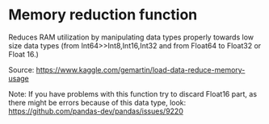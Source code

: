 # Memory reduction function
Reduces RAM utilization by manipulating data types properly towards low size data types (from Int64>>Int8,Int16,Int32 and from Float64 to Float32 or Float 16.)

Source:
https://www.kaggle.com/gemartin/load-data-reduce-memory-usage
 
Note: If you have problems with this function try to discard Float16 part, as
there might be errors because of this data type, look:
https://github.com/pandas-dev/pandas/issues/9220
